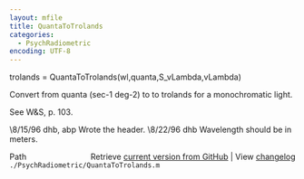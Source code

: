 ```yaml
---
layout: mfile
title: QuantaToTrolands
categories:
  - PsychRadiometric
encoding: UTF-8
---
```


trolands = QuantaToTrolands(wl,quanta,S\_vLambda,vLambda)

Convert from quanta (sec-1 deg-2) to to trolands for a
monochromatic light.

See W&S, p. 103.

\8/15/96  dhb, abp  Wrote the header.
\8/22/96  dhb       Wavelength should be in meters.


<div class="code_header" style="text-align:right;">
  <span style="float:left;">Path&nbsp;&nbsp;</span> <span class="counter">Retrieve <a href=
  "https://raw.github.com/Psychtoolbox-3/Psychtoolbox-3/beta/./PsychRadiometric/QuantaToTrolands.m">current version from GitHub</a> | View <a href=
  "https://github.com/Psychtoolbox-3/Psychtoolbox-3/commits/beta/./PsychRadiometric/QuantaToTrolands.m">changelog</a></span>
</div>
<div class="code">
  <code>./PsychRadiometric/QuantaToTrolands.m</code>
</div>

